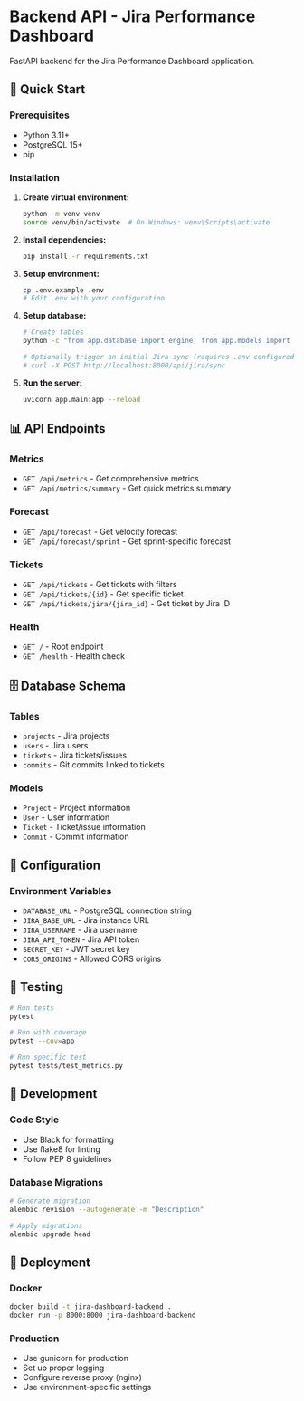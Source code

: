 # Backend API - Jira Performance Dashboard

FastAPI backend for the Jira Performance Dashboard application.

## 🚀 Quick Start

### Prerequisites
- Python 3.11+
- PostgreSQL 15+
- pip

### Installation

1. **Create virtual environment:**
   ```bash
   python -m venv venv
   source venv/bin/activate  # On Windows: venv\Scripts\activate
   ```

2. **Install dependencies:**
   ```bash
   pip install -r requirements.txt
   ```

3. **Setup environment:**
   ```bash
   cp .env.example .env
   # Edit .env with your configuration
   ```

4. **Setup database:**
   ```bash
   # Create tables
   python -c "from app.database import engine; from app.models import Base; Base.metadata.create_all(bind=engine)"

   # Optionally trigger an initial Jira sync (requires .env configured)
   # curl -X POST http://localhost:8000/api/jira/sync
   ```

5. **Run the server:**
   ```bash
   uvicorn app.main:app --reload
   ```

## 📊 API Endpoints

### Metrics
- `GET /api/metrics` - Get comprehensive metrics
- `GET /api/metrics/summary` - Get quick metrics summary

### Forecast
- `GET /api/forecast` - Get velocity forecast
- `GET /api/forecast/sprint` - Get sprint-specific forecast

### Tickets
- `GET /api/tickets` - Get tickets with filters
- `GET /api/tickets/{id}` - Get specific ticket
- `GET /api/tickets/jira/{jira_id}` - Get ticket by Jira ID

### Health
- `GET /` - Root endpoint
- `GET /health` - Health check

## 🗄️ Database Schema

### Tables
- `projects` - Jira projects
- `users` - Jira users
- `tickets` - Jira tickets/issues
- `commits` - Git commits linked to tickets

### Models
- `Project` - Project information
- `User` - User information
- `Ticket` - Ticket/issue information
- `Commit` - Commit information

## 🔧 Configuration

### Environment Variables
- `DATABASE_URL` - PostgreSQL connection string
- `JIRA_BASE_URL` - Jira instance URL
- `JIRA_USERNAME` - Jira username
- `JIRA_API_TOKEN` - Jira API token
- `SECRET_KEY` - JWT secret key
- `CORS_ORIGINS` - Allowed CORS origins

## 🧪 Testing

```bash
# Run tests
pytest

# Run with coverage
pytest --cov=app

# Run specific test
pytest tests/test_metrics.py
```

## 📝 Development

### Code Style
- Use Black for formatting
- Use flake8 for linting
- Follow PEP 8 guidelines

### Database Migrations
```bash
# Generate migration
alembic revision --autogenerate -m "Description"

# Apply migrations
alembic upgrade head
```

## 🚀 Deployment

### Docker
```bash
docker build -t jira-dashboard-backend .
docker run -p 8000:8000 jira-dashboard-backend
```

### Production
- Use gunicorn for production
- Set up proper logging
- Configure reverse proxy (nginx)
- Use environment-specific settings